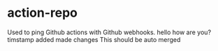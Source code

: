 # action-repo
Used to ping Github actions with Github webhooks.
hello how are you?
timstamp added
made changes
This should be auto merged
